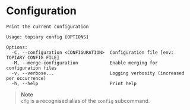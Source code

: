 # Configuration

<!-- DO NOT REMOVE THE "usage:{start,end}" COMMENTS -->
<!-- usage:start -->
```
Print the current configuration

Usage: topiary config [OPTIONS]

Options:
  -C, --configuration <CONFIGURATION>  Configuration file [env: TOPIARY_CONFIG_FILE]
  -M, --merge-configuration            Enable merging for configuration files
  -v, --verbose...                     Logging verbosity (increased per occurrence)
  -h, --help                           Print help
```
<!-- usage:end -->

> **Note**\
> `cfg` is a recognised alias of the `config` subcommand.
